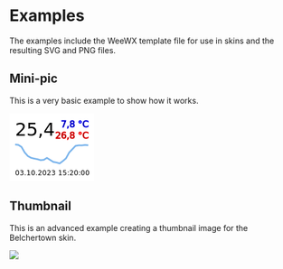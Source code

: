 # Examples

The examples include the WeeWX template file for use in skins and the
resulting SVG and PNG files.

## Mini-pic

This is a very basic example to show how it works.

![mini-pic](mini-pic/mini-pic.png)

## Thumbnail

This is an advanced example creating a thumbnail image for the
Belchertown skin.

<img src="thumnail/index_thumbnail.png" width="300" />

